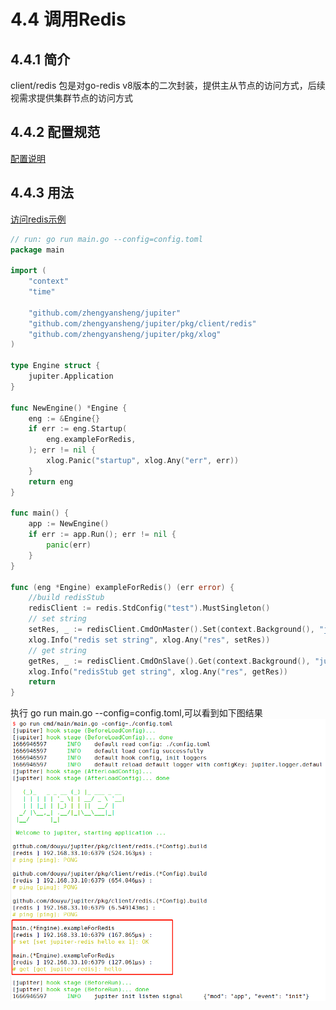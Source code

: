 # 4.4 调用Redis

## 4.4.1 简介

client/redis 包是对go-redis v8版本的二次封装，提供主从节点的访问方式，后续视需求提供集群节点的访问方式

## 4.4.2 配置规范

[配置说明](http://jupiter.douyu.com/jupiter/6.8clientredis.html)

## 4.4.3 用法

[访问redis示例](https://github.com/douyu/jupiter-layout/tree/main/internal/pkg/redis)

```go
// run: go run main.go --config=config.toml
package main

import (
    "context"
    "time"

    "github.com/zhengyansheng/jupiter"
    "github.com/zhengyansheng/jupiter/pkg/client/redis"
    "github.com/zhengyansheng/jupiter/pkg/xlog"
)

type Engine struct {
    jupiter.Application
}

func NewEngine() *Engine {
    eng := &Engine{}
    if err := eng.Startup(
        eng.exampleForRedis,
    ); err != nil {
        xlog.Panic("startup", xlog.Any("err", err))
    }
    return eng
}

func main() {
    app := NewEngine()
    if err := app.Run(); err != nil {
        panic(err)
    }
}

func (eng *Engine) exampleForRedis() (err error) {
    //build redisStub
    redisClient := redis.StdConfig("test").MustSingleton()
    // set string
    setRes, _ := redisClient.CmdOnMaster().Set(context.Background(), "jupiter-redis", "hello", time.Second).Result()
    xlog.Info("redis set string", xlog.Any("res", setRes))
    // get string
    getRes, _ := redisClient.CmdOnSlave().Get(context.Background(), "jupiter-redis").Result()
    xlog.Info("redisStub get string", xlog.Any("res", getRes))
    return
}

```

执行 go run main.go --config=config.toml,可以看到如下图结果
![image](../static/jupiter/client-redis.png)
